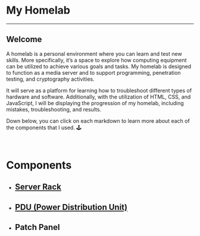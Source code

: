 <h1> My Homelab</h1>
<hr> 
<h2> Welcome </h2>
<p> A homelab is a personal environment where you can learn and test new skills. More specifically, it’s a space to explore how computing equipment can be utilized to achieve various goals and tasks. My homelab is designed to function as a media server and to support programming, penetration testing, and cryptography activities. 
<br>
  
It will serve as a platform for learning how to troubleshoot different types of hardware and software. Additionally, with the utilization of HTML, CSS, and JavaScript, I will be displaying the progression of my homelab, including mistakes, troubleshooting, and results.
<br> 

Down below, you can click on each markdown to learn more about each of the components that I used.  🕹️
  
<br>

<h1> Components </h1>

- <h2> <a href= "ServerRack.md"> Server Rack </a> </h2>
- <h2> <a href= "PDU.md"> PDU (Power Distribution Unit) </a> </h2>
- <h2> <a href= "PatchPanel.md"> </a> Patch Panel </h2>


